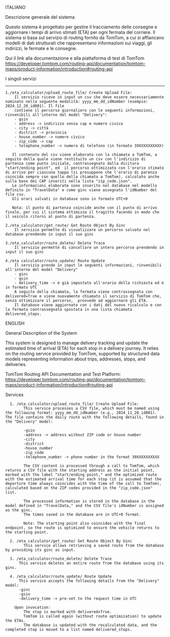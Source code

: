 ITALIANO

Descrizione generale del sistema

Questo sistema è progettato per gestire il tracciamento delle consegne e aggiornare i tempi di arrivo stimati (ETA) per ogni fermata del corriere. Il sistema si basa sul servizio di routing fornito da TomTom, a cui si affiancano modelli di dati strutturati che rappresentano informazioni sui viaggi, gli indirizzi, le fermate e le consegne.

Qui il link alla documentazione e alla piattaforma di test di TomTom
https://developer.tomtom.com/routing-api/documentation/tomtom-maps/product-information/introduction#routing-api


I singoli servizi
_________

    1./eta_calculator/upload_route_file/ Create Upload File:
        Il servizio riceve in input un csv che deve essere necessariamente nominato nella seguente modalità: yyyy_mm_dd_idNumber (esempio: 2024_12_20_id001). Il file
        contiene il percorso giornaliero con le seguenti informazioni, rinvenibili all'interno del model "Delivery":
        - gsin
        - address -> indirizzo senza cap e numero civico
        - city -> città
        - dictrict -> provincia
        - house_number -> numero civico
        - zip_code -> cap
        - telephone_number -> numero di telefono (in formato 39XXXXXXXXXX)

       Il contenuto del csv viene elaborato con la chiamata a TomTom, a seguito della quale viene restituito un csv con l'indirizzo di partenza come punto iniziale, contrassegnato dalla dicitura "start/ending point", ed  il percorso ottimizzato con l'orario stimato di arrivo per ciascuna tappa (si presuppone che l'orario di parenza coincida sempre con quello della chiamata a TomTom), calcolato anche sulla base dei CAP inseriti nella lista "zip_code.json".
       Le informazioni elaborate sono inserite nel database nel modello definito in "TravelData" e come ginc viene assegnato l'idNumber del file csv.
       Gli orari salvati in database sono in formato UTC+0

       Nota: il punto di partenza coincide anche con il punto di arrivo finale, per cui il sistema ottimizza il tragitto facendo in modo che il veicolo ritorni al punto di partenza.

    2./eta_calculator/get_route/ Get Route Object By Ginc
        Il servizio permette di visualizzare un percorso salvato nel database prendendo in input il suo ginc

    3./eta_calculator/route_delete/ Delete Trace
        Il servizio permette di cancellare un intero percorso prendendo in input il suo ginc

    4./eta calculator/route_update/ Route Update
        Il servizio prende in input le seguenti informazioni, rinvenibili all'interno del model "Delivery"
        - ginc
        - gsin
        - delivery_time -> è già impostato all'orario della richiesta ed è in formato UTC
        A seguito della chiamata, la fermata viene contrassegnata con delivered=True e viene nuovamente chiamato il servizio di TomTom che, senza ottimizzare il percorso,  provvede ad aggiornare gli ETA.
        Il database viene aggiornato con i dati del nuovo ricalcolo e con la fermata contrassegnata spostata in una lista chiamata delivered_stops.


ENGLISH

General Description of the System

This system is designed to manage delivery tracking and update the estimated time of arrival (ETA) for each stop in a delivery journey. It relies on the routing service provided by TomTom, supported by structured data models representing information about trips, addresses, stops, and deliveries.

TomTom Routing API Documentation and Test Platform:
https://developer.tomtom.com/routing-api/documentation/tomtom-maps/product-information/introduction#routing-api

Services


      1. /eta_calculator/upload_route_file/ Create Upload File:
            This service processes a CSV file, which must be named using the following format: yyyy_mm_dd_idNumber (e.g., 2024_11_20_id001). The file contains the daily route with the following details, found in the "Delivery" model:

            -gsin
            -address -> address without ZIP code or house number
            -city
            -district
            -house_number
            -zip_code
            -telephone_number -> phone number in the format 39XXXXXXXXXX

            The CSV content is processed through a call to TomTom, which returns a CSV file with the starting address as the initial point, marked with the label "start/ending point," and the optimized route with the estimated arrival time for each stop (it is assumed that the departure time always coincides with the time of the call to TomTom), calculated based on the ZIP codes provided in the "zip_code.json" list.

            The processed information is stored in the database in the model defined in "TravelData," and the CSV file's idNumber is assigned as the ginc.
            The times saved in the database are in UTC+0 format.

            Note: The starting point also coincides with the final endpoint, so the route is optimized to ensure the vehicle returns to the starting point.

      2. /eta_calculator/get_route/ Get Route Object By Ginc
            This service allows retrieving a saved route from the database by providing its ginc as input.

      3. /eta_calculator/route_delete/ Delete Trace
          This service deletes an entire route from the database using its ginc.

      4. /eta_calculator/route_update/ Route Update
          This service accepts the following details from the "Delivery" model:
          -ginc
          -gsin
          -delivery_time -> pre-set to the request time in UTC

        Upon invocation:
            The stop is marked with delivered=True.
            TomTom is called again (without route optimization) to update the ETAs.
            The database is updated with the recalculated data, and the completed stop is moved to a list named delivered_stops.

